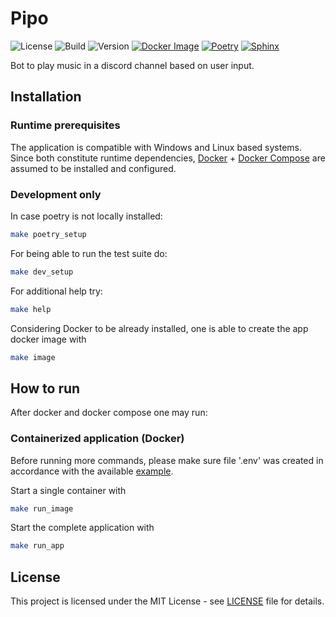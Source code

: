 # Pipo
![License](https://img.shields.io/github/license/sinistro14/pipo)
![Build](https://img.shields.io/github/actions/workflow/status/sinistro14/pipo/docker.yml)
![Version](https://img.shields.io/github/v/tag/sinistro14/pipo)
[![Docker Image](https://img.shields.io/docker/image-size/sinistro14/pipo/latest)](https://hub.docker.com/r/sinistro14/pipo)
[![Poetry](https://img.shields.io/endpoint?url=https://python-poetry.org/badge/v0.json)](https://python-poetry.org/)
[![Sphinx](https://img.shields.io/badge/Docs-Sphinx-%230000?style=flat&logo=sphinx&color=%230A507A)](https://www.sphinx-doc.org/)

Bot to play music in a discord channel based on user input.

## Installation

### Runtime prerequisites
The application is compatible with Windows and Linux based systems.
Since both constitute runtime dependencies, [Docker](https://docs.docker.com/engine/install/) + [Docker Compose](https://docs.docker.com/compose/install/) are assumed to be installed and configured.

### Development only
In case poetry is not locally installed:
```bash
make poetry_setup
```
For being able to run the test suite do:
```bash
make dev_setup
```

For additional help try:
```bash
make help
```

Considering Docker to be already installed, one is able to create the app docker image with
```bash
make image
```

## How to run
After docker and docker compose one may run:

### Containerized application (Docker)
Before running more commands, please make sure file '.env' was created in accordance with the available [example](.env.example).

Start a single container with
```bash
make run_image
```

Start the complete application with
```bash
make run_app
```

## License
This project is licensed under the MIT License - see [LICENSE](LICENSE) file for details.
